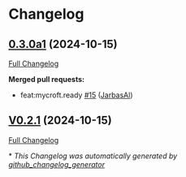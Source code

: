 # Changelog

## [0.3.0a1](https://github.com/OpenVoiceOS/skill-ovos-boot-finished/tree/0.3.0a1) (2024-10-15)

[Full Changelog](https://github.com/OpenVoiceOS/skill-ovos-boot-finished/compare/V0.2.1...0.3.0a1)

**Merged pull requests:**

- feat:mycroft.ready [\#15](https://github.com/OpenVoiceOS/skill-ovos-boot-finished/pull/15) ([JarbasAl](https://github.com/JarbasAl))

## [V0.2.1](https://github.com/OpenVoiceOS/skill-ovos-boot-finished/tree/V0.2.1) (2024-10-15)

[Full Changelog](https://github.com/OpenVoiceOS/skill-ovos-boot-finished/compare/0.2.1...V0.2.1)



\* *This Changelog was automatically generated by [github_changelog_generator](https://github.com/github-changelog-generator/github-changelog-generator)*
